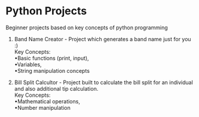 # Python Projects
Beginner projects based on key concepts of python programming

1. Band Name Creator - Project which generates a band name just for you :)<br>
Key Concepts:
  <br>  •Basic functions (print, input),
  <br>  •Variables,
  <br>  •String manipulation concepts

2. Bill Split Calcultor - Project built to calculate the bill split for an individual and also additional tip calculation.<br>
Key Concepts:
  <br>  •Mathematical operations,
  <br>  •Number manipulation
